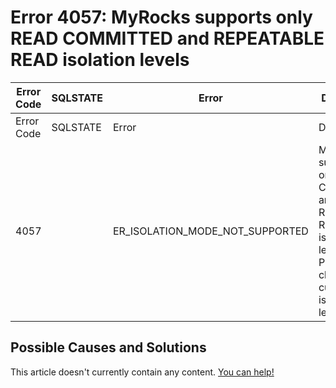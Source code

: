 
# Error 4057: MyRocks supports only READ COMMITTED and REPEATABLE READ isolation levels


| Error Code | SQLSTATE | Error | Description |
| --- | --- | --- | --- |
| Error Code | SQLSTATE | Error | Description |
| 4057 |  | ER_ISOLATION_MODE_NOT_SUPPORTED | MyRocks supports only READ COMMITTED and REPEATABLE READ isolation levels. Please change from current isolation level %s |




## Possible Causes and Solutions


This article doesn't currently contain any content. [You can help!](/en/writing-and-editing-knowledge-base-articles/)

